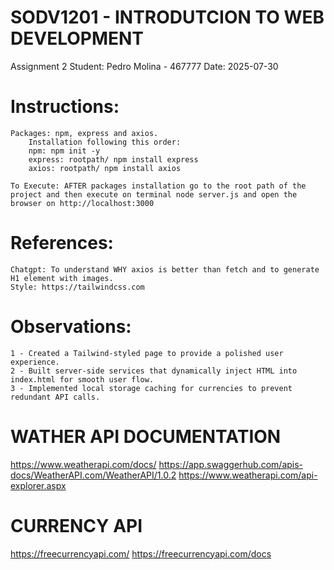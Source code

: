 # SODV1201 - INTRODUTCION TO WEB DEVELOPMENT
Assignment 2
Student: Pedro Molina - 467777
Date: 2025-07-30

# Instructions:     
    
    Packages: npm, express and axios.
        Installation following this order:
        npm: npm init -y
        express: rootpath/ npm install express 
        axios: rootpath/ npm install axios
    
    To Execute: AFTER packages installation go to the root path of the project and then execute on terminal node server.js and open the browser on http://localhost:3000
    
# References: 
    Chatgpt: To understand WHY axios is better than fetch and to generate H1 element with images.
    Style: https://tailwindcss.com

# Observations:
    1 - Created a Tailwind-styled page to provide a polished user experience.
    2 - Built server-side services that dynamically inject HTML into index.html for smooth user flow.
    3 - Implemented local storage caching for currencies to prevent redundant API calls.


# WATHER API DOCUMENTATION
https://www.weatherapi.com/docs/
https://app.swaggerhub.com/apis-docs/WeatherAPI.com/WeatherAPI/1.0.2
https://www.weatherapi.com/api-explorer.aspx

# CURRENCY API
https://freecurrencyapi.com/
https://freecurrencyapi.com/docs


